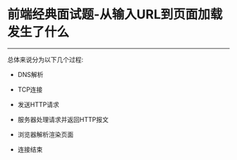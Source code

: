 # 前端经典面试题-从输入URL到页面加载发生了什么

---

总体来说分为以下几个过程:

- DNS解析

- TCP连接

- 发送HTTP请求

- 服务器处理请求并返回HTTP报文

- 浏览器解析渲染页面

- 连接结束




